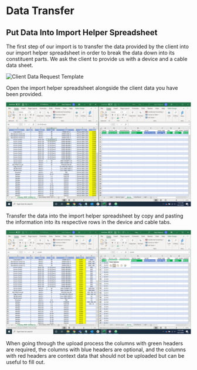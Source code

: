 # Data Transfer

## Put Data Into Import Helper Spreadsheet

The first step of our import is to transfer the data provided by the client into our import helper spreadsheet in order to break the data down into its constituent parts. We ask the client to provide us with a device and a cable data sheet.

![Client Data Request Template](../img/import/client_data_request_template.png)

Open the import helper spreadsheet alongside the client data you have been provided.

![Split Screen](../img/import/split_screen.png)

Transfer the data into the import helper spreadsheet by copy and pasting the information into its respective rows in the device and cable tabs.

![Data Transfer](../img/import/data_transfer.png)

When going through the upload process the columns with green headers are required, the columns with blue headers are optional, and the columns with red headers are context data that should not be uploaded but can be useful to fill out.
